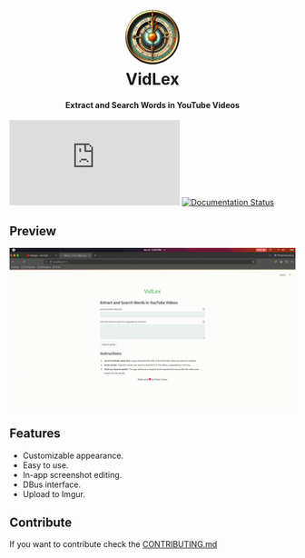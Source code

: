<div align="center">
  <p>
    <h1>
      <a href="https://github.com/VidLex-org/VidLex">
        <img src="assets/images/vidlex_logo.jpg" alt="VidLex" width="100" />
      </a>
      <br />
      VidLex
    </h1>
    <h4>Extract and Search Words in YouTube Videos</h4>
  </p>
</div>

[![GitHub license](https://badgen.net/github/license/Naereen/Strapdown.js)](https://github.com/Naereen/StrapDown.js/blob/master/LICENSE) [![Documentation Status](https://readthedocs.org/projects/ansicolortags/badge/?version=latest)](http://ansicolortags.readthedocs.io/?badge=latest)

## Preview
![image](assets/images/demo.gif)

## Features

- Customizable appearance.
- Easy to use.
- In-app screenshot editing.
- DBus interface.
- Upload to Imgur.


## Contribute

If you want to contribute check the [CONTRIBUTING.md](docs/CONTRIBUTING.md)
